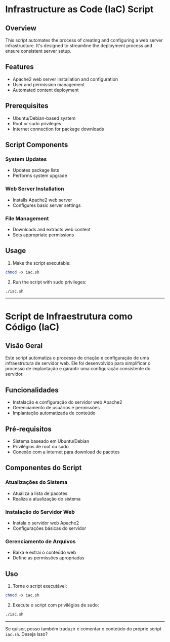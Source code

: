 # Infrastructure as Code (IaC) Script

## Overview
This script automates the process of creating and configuring a web server infrastructure. It's designed to streamline the deployment process and ensure consistent server setup.

## Features
- Apache2 web server installation and configuration
- User and permission management
- Automated content deployment

## Prerequisites
- Ubuntu/Debian-based system
- Root or sudo privileges
- Internet connection for package downloads

## Script Components


### System Updates
- Updates package lists
- Performs system upgrade

### Web Server Installation
- Installs Apache2 web server
- Configures basic server settings

### File Management
- Downloads and extracts web content
- Sets appropriate permissions

## Usage
1. Make the script executable:
```bash
chmod +x iac.sh
```
2. Run the script with sudo privileges:
```bash
./iac.sh
```


---

# Script de Infraestrutura como Código (IaC)

## Visão Geral

Este script automatiza o processo de criação e configuração de uma infraestrutura de servidor web. Ele foi desenvolvido para simplificar o processo de implantação e garantir uma configuração consistente do servidor.

## Funcionalidades

* Instalação e configuração do servidor web Apache2
* Gerenciamento de usuários e permissões
* Implantação automatizada de conteúdo

## Pré-requisitos

* Sistema baseado em Ubuntu/Debian
* Privilégios de root ou sudo
* Conexão com a internet para download de pacotes

## Componentes do Script

### Atualizações do Sistema

* Atualiza a lista de pacotes
* Realiza a atualização do sistema

### Instalação do Servidor Web

* Instala o servidor web Apache2
* Configurações básicas do servidor

### Gerenciamento de Arquivos

* Baixa e extrai o conteúdo web
* Define as permissões apropriadas

## Uso

1. Torne o script executável:

```bash
chmod +x iac.sh
```

2. Execute o script com privilégios de sudo:

```bash
./iac.sh
```

---

Se quiser, posso também traduzir e comentar o conteúdo do próprio script `iac.sh`. Deseja isso?



